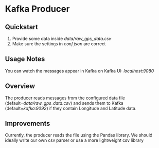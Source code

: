 # Kafka Producer

## Quickstart

1. Provide some data inside _data/raw_gps_data.csv_
2. Make sure the settings in _conf.json_ are correct

## Usage Notes

You can watch the messages appear in Kafka on Kafka UI: _localhost:9080_

## Overview

The producer reads messages from the configured data file (default=_data/raw_gps_data.csv_) and sends them to Kafka (default=_kafka:9092_) if they contain Longitude and Latitude data.

## Improvements

Currently, the producer reads the file using the Pandas library. We should ideally write our own csv parser or use a more lightweight csv library


